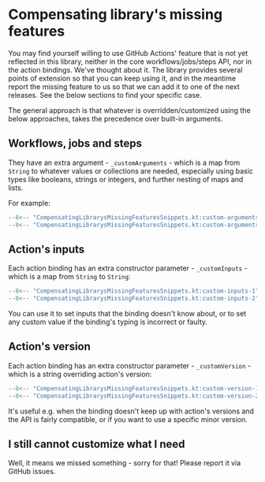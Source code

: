# Compensating library's missing features

You may find yourself willing to use GitHub Actions' feature that is not yet reflected in this library, neither in the
core workflows/jobs/steps API, nor in the action bindings. We've thought about it. The library provides several points
of extension so that you can keep using it, and in the meantime report the missing feature to us so that we can add it
to one of the next releases. See the below sections to find your specific case.

The general approach is that whatever is overridden/customized using the below approaches, takes the precedence over
built-in arguments.

## Workflows, jobs and steps

They have an extra argument - `_customArguments` - which is a map from `String` to whatever values or collections are
needed, especially using basic types like booleans, strings or integers, and further nesting of maps and lists.

For example:

```kotlin
--8<-- "CompensatingLibrarysMissingFeaturesSnippets.kt:custom-arguments-1"
--8<-- "CompensatingLibrarysMissingFeaturesSnippets.kt:custom-arguments-2"
```

## Action's inputs

Each action binding has an extra constructor parameter - `_customInputs` - which is a map from `String` to `String`:

```kotlin
--8<-- "CompensatingLibrarysMissingFeaturesSnippets.kt:custom-inputs-1"
--8<-- "CompensatingLibrarysMissingFeaturesSnippets.kt:custom-inputs-2"
```

You can use it to set inputs that the binding doesn't know about, or to set any custom value if the binding's typing is
incorrect or faulty.

## Action's version

Each action binding has an extra constructor parameter - `_customVersion` - which is a string overriding action's
version:

```kotlin
--8<-- "CompensatingLibrarysMissingFeaturesSnippets.kt:custom-version-1"
--8<-- "CompensatingLibrarysMissingFeaturesSnippets.kt:custom-version-2"
```

It's useful e.g. when the binding doesn't keep up with action's versions and the API is fairly compatible, or if you
want to use a specific minor version.

## I still cannot customize what I need

Well, it means we missed something - sorry for that! Please report it via GitHub issues.
